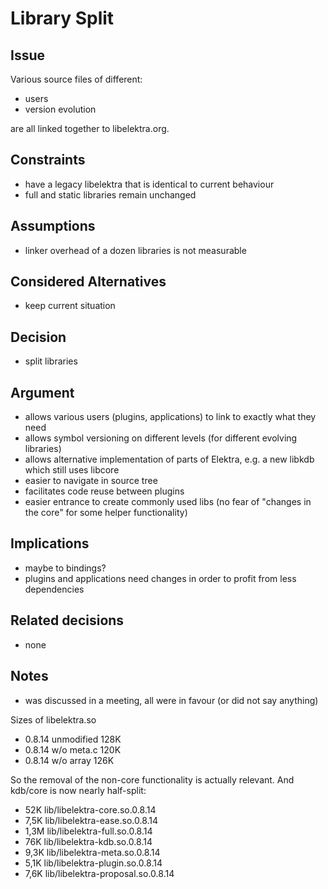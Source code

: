 # Library Split

## Issue

Various source files of different:

- users
- version evolution

are all linked together to libelektra.org.

## Constraints

- have a legacy libelektra that is identical to current behaviour
- full and static libraries remain unchanged

## Assumptions

- linker overhead of a dozen libraries is not measurable

## Considered Alternatives

- keep current situation

## Decision

- split libraries

## Argument

- allows various users (plugins, applications) to link to exactly what they need
- allows symbol versioning on different levels (for different evolving libraries)
- allows alternative implementation of parts of Elektra, e.g. a new libkdb which still uses libcore
- easier to navigate in source tree
- facilitates code reuse between plugins
- easier entrance to create commonly used libs (no fear of "changes in the core" for some helper functionality)

## Implications

- maybe to bindings?
- plugins and applications need changes in order to profit from less dependencies

## Related decisions

- none

## Notes

- was discussed in a meeting, all were in favour (or did not say anything)

Sizes of libelektra.so

- 0.8.14 unmodified 128K
- 0.8.14 w/o meta.c 120K
- 0.8.14 w/o array  126K

So the removal of the non-core functionality is actually relevant.
And kdb/core is now nearly half-split:

-  52K lib/libelektra-core.so.0.8.14
- 7,5K lib/libelektra-ease.so.0.8.14
- 1,3M lib/libelektra-full.so.0.8.14
-  76K lib/libelektra-kdb.so.0.8.14
- 9,3K lib/libelektra-meta.so.0.8.14
- 5,1K lib/libelektra-plugin.so.0.8.14
- 7,6K lib/libelektra-proposal.so.0.8.14

